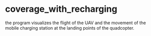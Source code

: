 # coverage_with_recharging
the program visualizes the flight of the UAV and the movement of the mobile charging station at the landing points of the quadcopter.

